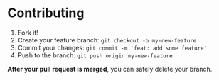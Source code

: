 # Contributing

1. Fork it!
2. Create your feature branch: `git checkout -b my-new-feature`
3. Commit your changes: `git commit -m 'feat: add some feature'`
4. Push to the branch: `git push origin my-new-feature`

**After your pull request is merged**, you can safely delete your branch.
